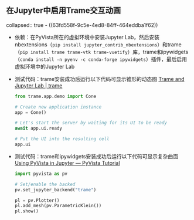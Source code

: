 ## 在Jupyter中启用Trame交互动画
collapsed:: true
	- ((63fd558f-9c5e-4ed8-84ff-464eddba1f62))
- 依赖：在PyVista所在的虚拟环境中安装Jupyter Lab，然后安装nbextensions（`pip install jupyter_contrib_nbextensions`）和trame（`pip install trame trame-vtk trame-vuetify`）库，trame和ipywidgets（`conda install -n pyenv -c conda-forge ipywidgets`）插件，最后启用虚拟环境中的Jupyter Lab
- 测试代码：trame安装成功后运行以下代码可显示锥形的动态图 [Trame and Jupyter Lab | trame](https://kitware.github.io/trame/guide/jupyter/intro.html)
  
  ``` python
  from trame.app.demo import Cone
  
  # Create new application instance
  app = Cone()
  
  # Let's start the server by waiting for its UI to be ready
  await app.ui.ready
  
  # Put the UI into the resulting cell
  app.ui
  ```
- 测试代码：trame和ipywidgets安装成功后运行以下代码可显示复杂曲面 [Using PyVista in Jupyter — PyVista Tutorial](https://tutorial.pyvista.org/tutorial/00_jupyter/index.html)
  
  ``` python
  import pyvista as pv
  
  # Set/enable the backed
  pv.set_jupyter_backend("trame")
  
  pl = pv.Plotter()
  pl.add_mesh(pv.ParametricKlein())
  pl.show()
  ```